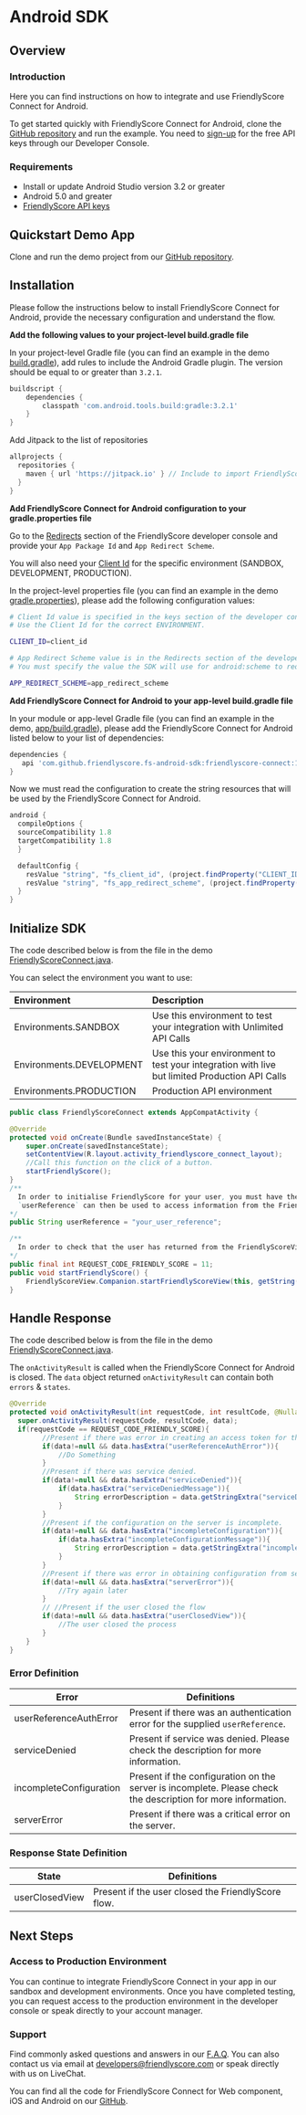 # Android SDK

## Overview

### Introduction

Here you can find instructions on how to integrate and use FriendlyScore Connect for Android.

To get started quickly with FriendlyScore Connect for Android, clone the [GitHub repository](https://github.com/FriendlyScore/FriendlyScore-Connect-Android-Example) and run the example. You need to [sign-up](https://friendlyscore.com/getting-started) for the free API keys through our Developer Console.

### Requirements

- Install or update Android Studio version 3.2 or greater
- Android 5.0 and greater
- [FriendlyScore API keys](https://friendlyscore.com/company/keys)


## Quickstart Demo App

Clone and run the demo project from our [GitHub repository](https://github.com/FriendlyScore/FriendlyScore-Connect-Android-Example).

## Installation

Please follow the instructions below to install FriendlyScore Connect for Android, provide the necessary configuration and understand the flow.

**Add the following values to your project-level build.gradle file**

In your project-level Gradle file (you can find an example in the demo [build.gradle](https://github.com/FriendlyScore/FriendlyScore-Connect-Android-Example/blob/master/build.gradle)), add rules to include the Android Gradle plugin. The version should be equal to or greater than `3.2.1`.

```groovy
buildscript {
    dependencies {
        classpath 'com.android.tools.build:gradle:3.2.1'
    }
}
```
Add  Jitpack to the list of repositories

```groovy
allprojects {
  repositories {
    maven { url 'https://jitpack.io' } // Include to import FriendlyScore Connect dependencies
  }
}
```
**Add FriendlyScore Connect for Android configuration to your gradle.properties file**

Go to the [Redirects](https://friendlyscore.com/company/redirects) section of the FriendlyScore developer console and provide your `App Package Id` and `App Redirect Scheme`.

You will also need your [Client Id](https://friendlyscore.com/company/keys) for the specific environment (SANDBOX, DEVELOPMENT, PRODUCTION).

In the project-level properties file (you can find an example in the demo [gradle.properties](https://github.com/FriendlyScore/FriendlyScore-Connect-Android-Example/blob/master/gradle.properties)), please add the following configuration values:

```bash
# Client Id value is specified in the keys section of the developer console.
# Use the Client Id for the correct ENVIRONMENT.

CLIENT_ID=client_id

# App Redirect Scheme value is in the Redirects section of the developer console.
# You must specify the value the SDK will use for android:scheme to redirect back to your app. https://developer.android.com/training/app-links/deep-linking

APP_REDIRECT_SCHEME=app_redirect_scheme
```

**Add FriendlyScore Connect for Android to your app-level build.gradle file**

In your module or app-level Gradle file (you can find an example in the demo, [app/build.gradle](https://github.com/FriendlyScore/FriendlyScore-Connect-Android-Example/blob/master/app/build.gradle)), please add the FriendlyScore Connect for Android listed below to your list of dependencies:

```groovy
dependencies {
   api 'com.github.friendlyscore.fs-android-sdk:friendlyscore-connect:1.0.3'
}
```

Now we must read the configuration to create the string resources that will be used by the FriendlyScore Connect for Android.

```groovy
android {
  compileOptions {
  sourceCompatibility 1.8
  targetCompatibility 1.8
  }

  defaultConfig {
    resValue "string", "fs_client_id", (project.findProperty("CLIENT_ID") ?: "NO_CLIENT_ID")
    resValue "string", "fs_app_redirect_scheme", (project.findProperty("APP_REDIRECT_SCHEME") ?: "NO_APP_REDIRECT_SCHEME_PROVIDED")
  }
}
```

## Initialize SDK

The code described below is from the file in the demo [FriendlyScoreConnect.java](https://github.com/FriendlyScore/FriendlyScore-Connect-Android-Example/blob/master/app/src/main/java/com/demo/friendlyscore/connect/FriendlyScoreConnect.java).


You can select the environment you want to use:

| Environment  |   Description   |
| :----       | :--             |
| Environments.SANDBOX     | Use this environment to test your integration with Unlimited API Calls |
| Environments.DEVELOPMENT | Use this your environment to test your integration with live but limited Production API Calls |
| Environments.PRODUCTION  | Production API environment |

```java
public class FriendlyScoreConnect extends AppCompatActivity {

@Override
protected void onCreate(Bundle savedInstanceState) {
    super.onCreate(savedInstanceState);
    setContentView(R.layout.activity_friendlyscore_connect_layout);
    //Call this function on the click of a button.
    startFriendlyScore();
}
/**
  In order to initialise FriendlyScore for your user, you must have their `userReference`. The `userReference` is an alphanumeric string that uniquely identifies the user in your systems.
  `userReference` can then be used to access information from the FriendlyScore API (https://friendlyscore.com/developers/api-reference).
*/
public String userReference = "your_user_reference";

/**
  In order to check that the user has returned from the FriendlyScoreView in your `onActivityResult`, you must provide the `requestcode` that you will be using
*/
public final int REQUEST_CODE_FRIENDLY_SCORE = 11;
public void startFriendlyScore() {
    FriendlyScoreView.Companion.startFriendlyScoreView(this, getString(R.string.fs_client_id), userReference, REQUEST_CODE_FRIENDLY_SCORE, Environments.SANDBOX);
}
```
## Handle Response

The code described below is from the file in the demo [FriendlyScoreConnect.java](https://github.com/FriendlyScore/FriendlyScore-Connect-Android-Example/blob/master/app/src/main/java/com/demo/friendlyscore/connect/FriendlyScoreConnect.java).

  The `onActivityResult` is called when the FriendlyScore Connect for Android is closed. The `data` object returned `onActivityResult` can contain both `errors` & `states`.

```java
@Override
protected void onActivityResult(int requestCode, int resultCode, @Nullable Intent data) {
  super.onActivityResult(requestCode, resultCode, data);
  if(requestCode == REQUEST_CODE_FRIENDLY_SCORE){
        //Present if there was error in creating an access token for the supplied userReference.
        if(data!=null && data.hasExtra("userReferenceAuthError")){
            //Do Something
        }
        //Present if there was service denied.
        if(data!=null && data.hasExtra("serviceDenied")){
            if(data.hasExtra("serviceDeniedMessage")){
                String errorDescription = data.getStringExtra("serviceDeniedMessage");
            }
        }
        //Present if the configuration on the server is incomplete.
        if(data!=null && data.hasExtra("incompleteConfiguration")){
            if(data.hasExtra("incompleteConfigurationMessage")){
                String errorDescription = data.getStringExtra("incompleteConfigurationMessage");
            }
        }
        //Present if there was error in obtaining configuration from server
        if(data!=null && data.hasExtra("serverError")){
            //Try again later
        }
        // //Present if the user closed the flow
        if(data!=null && data.hasExtra("userClosedView")){
            //The user closed the process
        }
    }
}
```

### Error Definition
| Error                     | Definitions  |
| -------------             | -------------|
| userReferenceAuthError   | Present if there was an authentication error for the supplied `userReference`.
| serviceDenied             | Present if service was denied. Please check the description for more information.
| incompleteConfiguration   | Present if the configuration on the server is incomplete. Please check the description for more information.
| serverError               | Present if there was a critical error on the server.

### Response State Definition
| State                    | Definitions  |
| -------------             | -------------|
| userClosedView            | Present if the user closed the FriendlyScore flow.

## Next Steps

### Access to Production Environment

You can continue to integrate FriendlyScore Connect in your app in our sandbox and development environments. Once you have completed testing, you can request access to the production environment in the developer console or speak directly to your account manager.

### Support

Find commonly asked questions and answers in our [F.A.Q](https://friendlyscore.com/developers/faq). You can also contact us via email at [developers@friendlyscore.com](mailto:developers@friendlyscore.com) or speak directly with us on LiveChat.

You can find all the code for FriendlyScore Connect for Web component, iOS and Android on our [GitHub](https://github.com/FriendlyScore).
